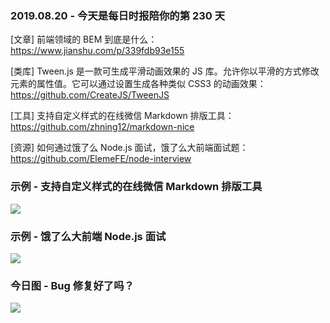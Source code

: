 ### 2019.08.20 - 今天是每日时报陪你的第 230 天

[文章] 前端领域的 BEM 到底是什么：<https://www.jianshu.com/p/339fdb93e155>

[类库] Tween.js 是一款可生成平滑动画效果的 JS 库。允许你以平滑的方式修改元素的属性值。它可以通过设置生成各种类似 CSS3 的动画效果：<https://github.com/CreateJS/TweenJS> 

[工具] 支持自定义样式的在线微信 Markdown 排版工具：<https://github.com/zhning12/markdown-nice> 

[资源] 如何通过饿了么 Node.js 面试，饿了么大前端面试题：<https://github.com/ElemeFE/node-interview> 

### 示例 - 支持自定义样式的在线微信 Markdown 排版工具
![](http://qn.40zhe.com/fehelper-mdnice-com-1566286399765.png)

### 示例 - 饿了么大前端 Node.js 面试
![](https://elemefe.github.io/node-interview/assets/ElemeFE-background.png)

### 今日图 - Bug 修复好了吗？
![](http://qn.40zhe.com/16c9602b61fb77f5)
